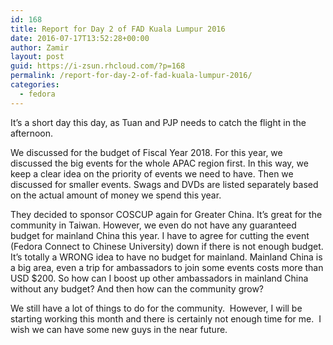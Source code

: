 ```yaml
---
id: 168
title: Report for Day 2 of FAD Kuala Lumpur 2016
date: 2016-07-17T13:52:28+00:00
author: Zamir
layout: post
guid: https://i-zsun.rhcloud.com/?p=168
permalink: /report-for-day-2-of-fad-kuala-lumpur-2016/
categories:
  - fedora
---
```

It&#8217;s a short day this day, as Tuan and PJP needs to catch the flight in the afternoon.

We discussed for the budget of Fiscal Year 2018. For this year, we discussed the big events for the whole APAC region first. In this way, we keep a clear idea on the priority of events we need to have. Then we discussed for smaller events. Swags and DVDs are listed separately based on the actual amount of money we spend this year.

They decided to sponsor COSCUP again for Greater China. It&#8217;s great for the community in Taiwan. However, we even do not have any guaranteed budget for mainland China this year. I have to agree for cutting the event (Fedora Connect to Chinese University) down if there is not enough budget. It&#8217;s totally a WRONG idea to have no budget for mainland. Mainland China is a big area, even a trip for ambassadors to join some events costs more than USD $200. So how can I boost up other ambassadors in mainland China without any budget? And then how can the community grow?

We still have a lot of things to do for the community.  However, I will be starting working this month and there is certainly not enough time for me.  I wish we can have some new guys in the near future.